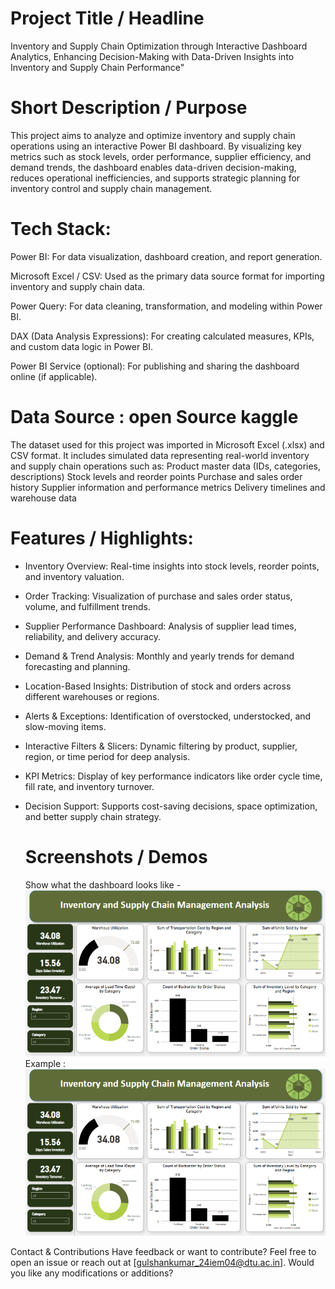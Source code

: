  # Project Title / Headline
Inventory and Supply Chain Optimization through Interactive Dashboard Analytics,
Enhancing Decision-Making with Data-Driven Insights into Inventory and Supply Chain Performance"

# Short Description / Purpose
This project aims to analyze and optimize inventory and supply chain operations using an interactive Power BI dashboard. By visualizing key metrics such as stock levels, order performance, supplier efficiency, and demand trends, the dashboard enables data-driven decision-making, reduces operational inefficiencies, and supports strategic planning for inventory control and supply chain management.

# Tech Stack:
Power BI: For data visualization, dashboard creation, and report generation.

Microsoft Excel / CSV: Used as the primary data source format for importing inventory and supply chain data.

Power Query: For data cleaning, transformation, and modeling within Power BI.

DAX (Data Analysis Expressions): For creating calculated measures, KPIs, and custom data logic in Power BI.

Power BI Service (optional): For publishing and sharing the dashboard online (if applicable).

# Data Source : open Source kaggle 
The dataset used for this project was imported in Microsoft Excel (.xlsx) and CSV format. It includes simulated data representing real-world inventory and supply chain operations such as:
Product master data (IDs, categories, descriptions)
Stock levels and reorder points
Purchase and sales order history
Supplier information and performance metrics
Delivery timelines and warehouse data

# Features / Highlights:
- Inventory Overview: Real-time insights into stock levels, reorder points, and inventory valuation.

- Order Tracking: Visualization of purchase and sales order status, volume, and fulfillment trends.

- Supplier Performance Dashboard: Analysis of supplier lead times, reliability, and delivery accuracy.

- Demand & Trend Analysis: Monthly and yearly trends for demand forecasting and planning.

- Location-Based Insights: Distribution of stock and orders across different warehouses or regions.

- Alerts & Exceptions: Identification of overstocked, understocked, and slow-moving items.

- Interactive Filters & Slicers: Dynamic filtering by product, supplier, region, or time period for deep analysis.

- KPI Metrics: Display of key performance indicators like order cycle time, fill rate, and inventory turnover.

- Decision Support: Supports cost-saving decisions, space optimization, and better supply chain strategy.

  # Screenshots / Demos
  Show what the dashboard looks like - ![Alt text](https://github.com/Gulshan7549/inventory-supply-chain-analysis/blob/main/Inventory%20%26%20Supply%20Chain%20Analysis%20Deshbord.PNG)
Example : ![Deshbord Preview](https://github.com/Gulshan7549/inventory-supply-chain-analysis/blob/main/Inventory%20%26%20Supply%20Chain%20Analysis%20Deshbord.PNG)

Contact & Contributions Have feedback or want to contribute? Feel free to open an issue or reach out at [gulshankumar_24iem04@dtu.ac.in].
Would you like any modifications or additions?

